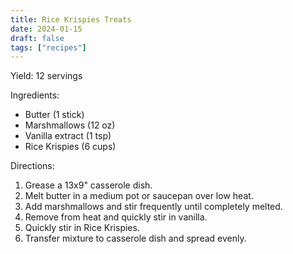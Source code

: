```yaml
---
title: Rice Krispies Treats
date: 2024-01-15
draft: false
tags: ["recipes"]
---
```


Yield: 12 servings

Ingredients:
- Butter (1 stick)
- Marshmallows (12 oz)
- Vanilla extract (1 tsp)
- Rice Krispies (6 cups)

Directions:
1) Grease a 13x9" casserole dish.
2) Melt butter in a medium pot or saucepan over low heat.
3) Add marshmallows and stir frequently until completely melted.
4) Remove from heat and quickly stir in vanilla.
5) Quickly stir in Rice Krispies.
6) Transfer mixture to casserole dish and spread evenly.
